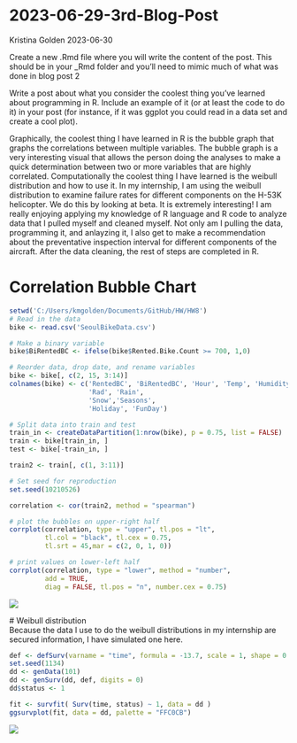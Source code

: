 2023-06-29-3rd-Blog-Post
================
Kristina Golden
2023-06-30

Create a new .Rmd file where you will write the content of the post.
This should be in your \_Rmd folder and you’ll need to mimic much of
what was done in blog post 2

Write a post about what you consider the coolest thing you’ve learned
about programming in R. Include an example of it (or at least the code
to do it) in your post (for instance, if it was ggplot you could read in
a data set and create a cool plot).

Graphically, the coolest thing I have learned in R is the bubble graph
that graphs the correlations between multiple variables. The bubble
graph is a very interesting visual that allows the person doing the
analyses to make a quick determination between two or more variables
that are highly correlated. Computationally the coolest thing I have
learned is the weibull distribution and how to use it. In my internship,
I am using the weibull distribution to examine failure rates for
different components on the H-53K helicopter. We do this by looking at
beta. It is extremely interesting! I am really enjoying applying my
knowledge of R language and R code to analyze data that I pulled myself
and cleaned myself. Not only am I pulling the data, programming it, and
anlayzing it, I also get to make a recommendation about the preventative
inspection interval for different components of the aircraft. After the
data cleaning, the rest of steps are completed in R.

# Correlation Bubble Chart

``` r
setwd('C:/Users/kmgolden/Documents/GitHub/HW/HW8')
# Read in the data
bike <- read.csv('SeoulBikeData.csv')

# Make a binary variable
bike$BiRentedBC <- ifelse(bike$Rented.Bike.Count >= 700, 1,0)

# Reorder data, drop date, and rename variables
bike <- bike[, c(2, 15, 3:14)]
colnames(bike) <- c('RentedBC', 'BiRentedBC', 'Hour', 'Temp', 'Humidity', 'WindSpeed', 'Visib', 'DewPtTemp', 
                    'Rad', 'Rain',
                    'Snow','Seasons',
                    'Holiday', 'FunDay')

# Split data into train and test
train_in <- createDataPartition(1:nrow(bike), p = 0.75, list = FALSE)
train <- bike[train_in, ]
test <- bike[-train_in, ]

train2 <- train[, c(1, 3:11)]

# Set seed for reproduction
set.seed(10210526)

correlation <- cor(train2, method = "spearman")

# plot the bubbles on upper-right half
corrplot(correlation, type = "upper", tl.pos = "lt", 
         tl.col = "black", tl.cex = 0.75,
         tl.srt = 45,mar = c(2, 0, 1, 0))

# print values on lower-left half
corrplot(correlation, type = "lower", method = "number", 
         add = TRUE,
         diag = FALSE, tl.pos = "n", number.cex = 0.75)
```

![](C:/R/Repos/kgolden4514.github.io/imagesPic_1.png)<!-- -->

\# Weibull distribution  
Because the data I use to do the weibull distributions in my internship
are secured information, I have simulated one here.

``` r
def <- defSurv(varname = "time", formula = -13.7, scale = 1, shape = 0.49)
set.seed(1134)
dd <- genData(101)
dd <- genSurv(dd, def, digits = 0)
dd$status <- 1

fit <- survfit( Surv(time, status) ~ 1, data = dd )
ggsurvplot(fit, data = dd, palette = "FFC0CB")
```

![](C:/R/Repos/kgolden4514.github.io/imagesPic_2.png)<!-- -->
